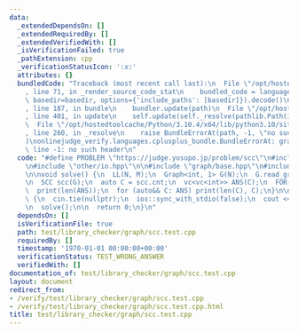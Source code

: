 ```yaml
---
data:
  _extendedDependsOn: []
  _extendedRequiredBy: []
  _extendedVerifiedWith: []
  _isVerificationFailed: true
  _pathExtension: cpp
  _verificationStatusIcon: ':x:'
  attributes: {}
  bundledCode: "Traceback (most recent call last):\n  File \"/opt/hostedtoolcache/Python/3.10.4/x64/lib/python3.10/site-packages/onlinejudge_verify/documentation/build.py\"\
    , line 71, in _render_source_code_stat\n    bundled_code = language.bundle(stat.path,\
    \ basedir=basedir, options={'include_paths': [basedir]}).decode()\n  File \"/opt/hostedtoolcache/Python/3.10.4/x64/lib/python3.10/site-packages/onlinejudge_verify/languages/cplusplus.py\"\
    , line 187, in bundle\n    bundler.update(path)\n  File \"/opt/hostedtoolcache/Python/3.10.4/x64/lib/python3.10/site-packages/onlinejudge_verify/languages/cplusplus_bundle.py\"\
    , line 401, in update\n    self.update(self._resolve(pathlib.Path(included), included_from=path))\n\
    \  File \"/opt/hostedtoolcache/Python/3.10.4/x64/lib/python3.10/site-packages/onlinejudge_verify/languages/cplusplus_bundle.py\"\
    , line 260, in _resolve\n    raise BundleErrorAt(path, -1, \"no such header\"\
    )\nonlinejudge_verify.languages.cplusplus_bundle.BundleErrorAt: graph/scc.hpp:\
    \ line -1: no such header\n"
  code: "#define PROBLEM \"https://judge.yosupo.jp/problem/scc\"\n#include \"my_template.hpp\"\
    \n#include \"other/io.hpp\"\n\n#include \"graph/base.hpp\"\n#include \"graph/scc.hpp\"\
    \n\nvoid solve() {\n  LL(N, M);\n  Graph<int, 1> G(N);\n  G.read_graph(M, 0, 0);\n\
    \n  SCC scc(G);\n  auto C = scc.cnt;\n  vc<vc<int>> ANS(C);\n  FOR(v, N) ANS[scc[v]].eb(v);\n\
    \  print(len(ANS));\n  for (auto&& C: ANS) print(len(C), C);\n}\n\nsigned main()\
    \ {\n  cin.tie(nullptr);\n  ios::sync_with_stdio(false);\n  cout << setprecision(15);\n\
    \n  solve();\n\n  return 0;\n}\n"
  dependsOn: []
  isVerificationFile: true
  path: test/library_checker/graph/scc.test.cpp
  requiredBy: []
  timestamp: '1970-01-01 00:00:00+00:00'
  verificationStatus: TEST_WRONG_ANSWER
  verifiedWith: []
documentation_of: test/library_checker/graph/scc.test.cpp
layout: document
redirect_from:
- /verify/test/library_checker/graph/scc.test.cpp
- /verify/test/library_checker/graph/scc.test.cpp.html
title: test/library_checker/graph/scc.test.cpp
---
```

